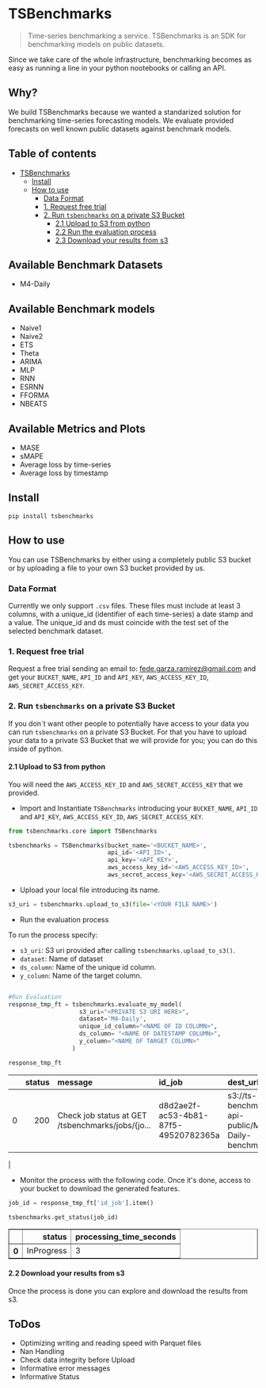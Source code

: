 # TSBenchmarks
> Time-series benchmarking a service. TSBenchmarks is an SDK for benchmarking models on public datasets.

 Since we take care of the whole infrastructure, benchmarking becomes as easy as running a line in your python nootebooks or calling an API.
## Why?

We build TSBenchmarks because we wanted a standarized solution for benchmarking time-series forecasting models. We evaluate provided forecasts on well known public datasets against benchmark models.
## Table of contents

- [TSBenchmarks](#tsbenchmarks)
  * [Install](#install)
  * [How to use](#how-to-use)
    + [Data Format](#data-format)
    + [1. Request free trial](#1-request-free-trial)
    + [2. Run `tsbenchmarks` on a private S3 Bucket](#2-run--fasttsfeatures--on-a-private-s3-bucket)
      - [2.1 Upload to S3 from python](#21-upload-to-s3-from-python)
      - [2.2 Run the evaluation process](#22-run-the-features-extraction-process)
      - [2.3 Download your results from s3](#23-download-your-results-from-s3)

## Available Benchmark Datasets

- M4-Daily

## Available Benchmark models

- Naive1
- Naive2
- ETS
- Theta
- ARIMA
- MLP
- RNN
- ESRNN
- FFORMA
- NBEATS

## Available Metrics and Plots

- MASE
- sMAPE
- Average loss by time-series
- Average loss by timestamp

## Install

`pip install tsbenchmarks`

## How to use

You can use TSBenchmarks by either using a completely public S3 bucket or by uploading a file to your own S3 bucket provided by us.  

### Data Format

Currently we only support `.csv` files. These files must include at least 3 columns, with a unique_id (identifier of each time-series) a date stamp and a value. The unique_id and ds must coincide with the test set of the selected benchmark dataset.

### 1. Request free trial

Request a free trial sending an email to: fede.garza.ramirez@gmail.com and get your `BUCKET_NAME`, `API_ID` and `API_KEY`, `AWS_ACCESS_KEY_ID`, `AWS_SECRET_ACCESS_KEY`.

### 2. Run `tsbenchmarks` on a private S3 Bucket

If you don´t want other people to potentially have access to your data you can run `tsbenchmarks` on a private S3 Bucket. For that you have to upload your data to a private S3 Bucket that we will provide for you; you can do this inside of python.

#### 2.1 Upload to S3 from python

You will need the `AWS_ACCESS_KEY_ID` and `AWS_SECRET_ACCESS_KEY` that we provided.


- Import and Instantiate `TSBenchmarks` introducing your `BUCKET_NAME`, `API_ID` and `API_KEY`, `AWS_ACCESS_KEY_ID`, `AWS_SECRET_ACCESS_KEY`.

```python
from tsbenchmarks.core import TSBenchmarks

tsbenchmarks = TSBenchmarks(bucket_name='<BUCKET_NAME>',
                            api_id='<API_ID>',
                            api_key='<API_KEY>',
                            aws_access_key_id='<AWS_ACCESS_KEY_ID>',
                            aws_secret_access_key='<AWS_SECRET_ACCESS_KEY>')
```

- Upload your local file introducing its name.

```python
s3_uri = tsbenchmarks.upload_to_s3(file='<YOUR FILE NAME>')
```

- Run the evaluation process

To run the process specify:
- `s3_uri`: S3 uri provided after calling `tsbenchmarks.upload_to_s3()`.
- `dataset`: Name of dataset
- `ds_column`: Name of the unique id column.
- `y_column`: Name of the target column.

```python

#Run Evaluation
response_tmp_ft = tsbenchmarks.evaluate_my_model(
                    s3_uri="<PRIVATE S3 URI HERE>",
                    dataset='M4-Daily',
                    unique_id_column="<NAME OF ID COLUMN>",
                    ds_column= "<NAME OF DATESTAMP COLUMN>",
                    y_column="<NAME OF TARGET COLUMN>"
                  )
```

```python
response_tmp_ft
```


|    |   status | message                                          | id_job                               | dest_url                                           |
|---:|---------:|:----------------------------------------------|:-------------------------------------|:--------------------------------------------------|
|  0 |      200 | Check job status at GET /tsbenchmarks/jobs/{jo...	 | d8d2ae2f-ac53-4b81-87f5-49520782365a | s3://ts-benchmarks-api-public/M4-Daily-benchma...
 |


- Monitor the process with the following code. Once it's done, access to your bucket to download the generated features.

```python
job_id = response_tmp_ft['id_job'].item()
```

```python
tsbenchmarks.get_status(job_id)
```

<div>
<table border="1" class="dataframe">
  <thead>
    <tr style="text-align: right;">
      <th></th>
      <th>status</th>
      <th>processing_time_seconds</th>
    </tr>
  </thead>
  <tbody>
    <tr>
      <th>0</th>
      <td>InProgress</td>
      <td>3</td>
    </tr>
  </tbody>
</table>
</div>


#### 2.2 Download your results from s3

Once the process is done you can explore and download the results from s3.


## ToDos

- Optimizing writing and reading speed with Parquet files
- Nan Handling
- Check data integrity before Upload
- Informative error messages
- Informative Status